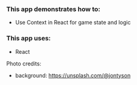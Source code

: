 ### This app demonstrates how to:
- Use Context in React for game state and logic

### This app uses:
- React


Photo credits:

- background: https://unsplash.com/@jontyson
